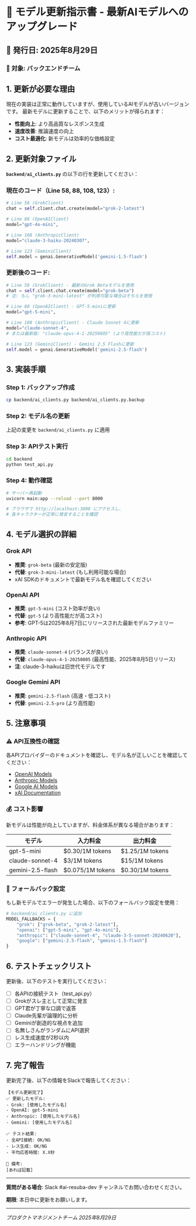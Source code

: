 # 🔄 モデル更新指示書 - 最新AIモデルへのアップグレード

## 📅 発行日: 2025年8月29日

### 🎯 対象: バックエンドチーム

## 1. 更新が必要な理由

現在の実装は正常に動作していますが、使用しているAIモデルが古いバージョンです。
最新モデルに更新することで、以下のメリットが得られます：

- **性能向上**: より高品質なレスポンス生成
- **速度改善**: 推論速度の向上
- **コスト最適化**: 新モデルは効率的な価格設定

## 2. 更新対象ファイル

**`backend/ai_clients.py`** の以下の行を更新してください：

### 現在のコード（Line 58, 88, 108, 123）:

```python
# Line 58 (GrokClient)
chat = self.client.chat.create(model="grok-2-latest")

# Line 88 (OpenAIClient) 
model="gpt-4o-mini",

# Line 108 (AnthropicClient)
model="claude-3-haiku-20240307",

# Line 123 (GeminiClient)
self.model = genai.GenerativeModel('gemini-1.5-flash')
```

### 更新後のコード:

```python
# Line 58 (GrokClient) - 最新のGrok Betaモデルを使用
chat = self.client.chat.create(model="grok-beta")
# 注: もし "grok-3-mini-latest" が利用可能な場合はそちらを使用

# Line 88 (OpenAIClient) - GPT-5-miniに更新
model="gpt-5-mini",

# Line 108 (AnthropicClient) - Claude Sonnet 4に更新
model="claude-sonnet-4",
# または最新版: "claude-opus-4-1-20250805" (より高性能だが高コスト)

# Line 123 (GeminiClient) - Gemini 2.5 Flashに更新
self.model = genai.GenerativeModel('gemini-2.5-flash')
```

## 3. 実装手順

### Step 1: バックアップ作成
```bash
cp backend/ai_clients.py backend/ai_clients.py.backup
```

### Step 2: モデル名の更新
上記の変更を `backend/ai_clients.py` に適用

### Step 3: APIテスト実行
```bash
cd backend
python test_api.py
```

### Step 4: 動作確認
```bash
# サーバー再起動
uvicorn main:app --reload --port 8000

# ブラウザで http://localhost:3000 にアクセスし、
# 各キャラクターが正常に発言することを確認
```

## 4. モデル選択の詳細

### Grok API
- **推奨**: `grok-beta` (最新の安定版)
- **代替**: `grok-3-mini-latest` (もし利用可能な場合)
- xAI SDKのドキュメントで最新モデル名を確認してください

### OpenAI API
- **推奨**: `gpt-5-mini` (コスト効率が良い)
- **代替**: `gpt-5` (より高性能だが高コスト)
- **参考**: GPT-5は2025年8月7日にリリースされた最新モデルファミリー

### Anthropic API
- **推奨**: `claude-sonnet-4` (バランスが良い)
- **代替**: `claude-opus-4-1-20250805` (最高性能、2025年8月5日リリース)
- **注**: claude-3-haikuは旧世代モデルです

### Google Gemini API
- **推奨**: `gemini-2.5-flash` (高速・低コスト)
- **代替**: `gemini-2.5-pro` (より高性能)

## 5. 注意事項

### ⚠️ API互換性の確認
各APIプロバイダーのドキュメントを確認し、モデル名が正しいことを確認してください：

- [OpenAI Models](https://platform.openai.com/docs/models)
- [Anthropic Models](https://docs.anthropic.com/en/docs/about-claude/models)
- [Google AI Models](https://ai.google.dev/gemini-api/docs/models)
- [xAI Documentation](https://x.ai/api)

### 💰 コスト影響
新モデルは性能が向上していますが、料金体系が異なる場合があります：

| モデル | 入力料金 | 出力料金 |
|-------|---------|---------|
| gpt-5-mini | $0.30/1M tokens | $1.25/1M tokens |
| claude-sonnet-4 | $3/1M tokens | $15/1M tokens |
| gemini-2.5-flash | $0.075/1M tokens | $0.30/1M tokens |

### 🔧 フォールバック設定
もし新モデルでエラーが発生した場合、以下のフォールバック設定を使用：

```python
# backend/ai_clients.py に追加
MODEL_FALLBACKS = {
    "grok": ["grok-beta", "grok-2-latest"],
    "openai": ["gpt-5-mini", "gpt-4o-mini"],
    "anthropic": ["claude-sonnet-4", "claude-3-5-sonnet-20240620"],
    "google": ["gemini-2.5-flash", "gemini-1.5-flash"]
}
```

## 6. テストチェックリスト

更新後、以下のテストを実行してください：

- [ ] 各APIの接続テスト（test_api.py）
- [ ] Grokがスレ主として正常に発言
- [ ] GPT君が丁寧な口調で返答
- [ ] Claude先輩が論理的に分析
- [ ] Geminiが創造的な視点を追加
- [ ] 名無しさんがランダムにAPI選択
- [ ] レス生成速度が2秒以内
- [ ] エラーハンドリングが機能

## 7. 完了報告

更新完了後、以下の情報をSlackで報告してください：

```
【モデル更新完了】
✅ 更新したモデル:
- Grok: [使用したモデル名]
- OpenAI: gpt-5-mini
- Anthropic: [使用したモデル名]
- Gemini: [使用したモデル名]

✅ テスト結果:
- 全API接続: OK/NG
- レス生成: OK/NG
- 平均応答時間: X.X秒

📝 備考:
[あれば記載]
```

---

**質問がある場合**: Slack #ai-resuba-dev チャンネルでお問い合わせください。

**期限**: 本日中に更新をお願いします。

---

*プロダクトマネジメントチーム*
*2025年8月29日*
